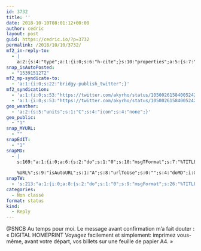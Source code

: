```yaml
---
id: 3732
title: ''
date: 2018-10-10T08:01:12+00:00
author: cedric
layout: post
guid: https://cedric.io/?p=3732
permalink: /2018/10/10/3732/
mf2_in-reply-to:
  - |
    a:2:{s:4:"type";a:1:{i:0;s:6:"h-cite";}s:10:"properties";a:5:{s:7:"summary";a:1:{i:0;s:288:"“@akyrho Bonjour Cédric. Les billets achetés online ne doivent pas être imprimés. Les billets achetés via l'app sont sous formes de QR code dans l'onglet "Mes Billets". Pour les billets achetés sur le site, il y a un code barre lisible par les accompagnateurs·trices. ^Lorenzo”";}s:4:"name";a:1:{i:0;s:15:"SNCB on Twitter";}s:3:"url";a:1:{i:0;s:51:"https://twitter.com/SNCB/status/1049874642767413248";}s:11:"publication";a:1:{i:0;s:7:"Twitter";}s:8:"featured";a:1:{i:0;s:77:"https://pbs.twimg.com/profile_images/1034294350300307461/Y9Fdwmt-_400x400.jpg";}}}
snap_isAutoPosted:
  - "1539151272"
mf2_mp-syndicate-to:
  - 'a:1:{i:0;s:22:"bridgy-publish_twitter";}'
mf2_syndication:
  - 'a:1:{i:0;s:53:"https://twitter.com/akyrho/status/1050026158400524289";}'
  - 'a:1:{i:0;s:53:"https://twitter.com/akyrho/status/1050026158400524289";}'
geo_weather:
  - 'a:2:{s:5:"units";s:1:"C";s:4:"icon";s:4:"none";}'
geo_public:
  - "1"
snap_MYURL:
  - ""
snapEdIT:
  - "1"
snapMD:
  - |
    s:169:"a:1:{i:0;a:6:{s:2:"do";s:1:"0";s:10:"msgTFormat";s:7:"%TITLE%";s:9:"msgFormat";s:19:"%FULLTEXT%
    
    %URL%";s:9:"isAutoURL";s:1:"A";s:8:"urlToUse";s:0:"";s:4:"doMD";i:0;}}";
snapTW:
  - 's:213:"a:1:{i:0;a:8:{s:2:"do";s:1:"0";s:9:"msgFormat";s:26:"%TITLE%. %EXCERPT% - %URL%";s:8:"attchImg";s:1:"1";s:9:"isAutoImg";s:1:"A";s:8:"imgToUse";s:0:"";s:9:"isAutoURL";s:1:"A";s:8:"urlToUse";s:0:"";s:4:"doTW";i:0;}}";'
categories:
  - Non classé
format: status
kind:
  - Reply
---
```

@SNCB Au temps pour moi. Le message avant confirmation m’a fait douter : « DIGITAL HOMEPRINT Voyagez facilement et simplement: imprimez vous-même, avant votre départ, vos billets sur une feuille de papier A4. »